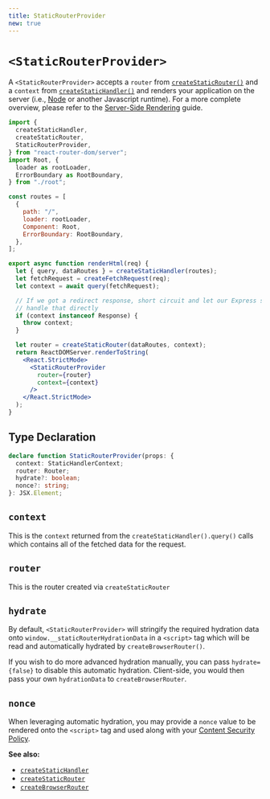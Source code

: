 ```yaml
---
title: StaticRouterProvider
new: true
---
```


# `<StaticRouterProvider>`

A `<StaticRouterProvider>` accepts a `router` from [`createStaticRouter()`][createstaticrouter] and a `context` from [`createStaticHandler()`][createstatichandler] and renders your application on the server (i.e., [Node][node] or another Javascript runtime). For a more complete overview, please refer to the [Server-Side Rendering][ssr] guide.

```jsx lines=[4,34-37]
import {
  createStaticHandler,
  createStaticRouter,
  StaticRouterProvider,
} from "react-router-dom/server";
import Root, {
  loader as rootLoader,
  ErrorBoundary as RootBoundary,
} from "./root";

const routes = [
  {
    path: "/",
    loader: rootLoader,
    Component: Root,
    ErrorBoundary: RootBoundary,
  },
];

export async function renderHtml(req) {
  let { query, dataRoutes } = createStaticHandler(routes);
  let fetchRequest = createFetchRequest(req);
  let context = await query(fetchRequest);

  // If we got a redirect response, short circuit and let our Express server
  // handle that directly
  if (context instanceof Response) {
    throw context;
  }

  let router = createStaticRouter(dataRoutes, context);
  return ReactDOMServer.renderToString(
    <React.StrictMode>
      <StaticRouterProvider
        router={router}
        context={context}
      />
    </React.StrictMode>
  );
}
```

## Type Declaration

```ts
declare function StaticRouterProvider(props: {
  context: StaticHandlerContext;
  router: Router;
  hydrate?: boolean;
  nonce?: string;
}: JSX.Element;
```

## `context`

This is the `context` returned from the `createStaticHandler().query()` calls which contains all of the fetched data for the request.

## `router`

This is the router created via `createStaticRouter`

## `hydrate`

By default, `<StaticRouterProvider>` will stringify the required hydration data onto `window.__staticRouterHydrationData` in a `<script>` tag which will be read and automatically hydrated by `createBrowserRouter()`.

If you wish to do more advanced hydration manually, you can pass `hydrate={false}` to disable this automatic hydration. Client-side, you would then pass your own `hydrationData` to `createBrowserRouter`.

## `nonce`

When leveraging automatic hydration, you may provide a `nonce` value to be rendered onto the `<script>` tag and used along with your [Content Security Policy][nonce].

**See also:**

- [`createStaticHandler`][createstatichandler]
- [`createStaticRouter`][createstaticrouter]
- [`createBrowserRouter`][createbrowserrouter]

[node]: https://nodejs.org/
[ssr]: ../guides/ssr
[createstaticrouter]: ./create-static-router
[createstatichandler]: ./create-static-handler
[createbrowserrouter]: ./create-browser-router
[nonce]: https://developer.mozilla.org/en-US/docs/Web/HTTP/Headers/Content-Security-Policy/script-src#unsafe_inline_script
